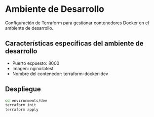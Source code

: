 # Ambiente de Desarrollo

Configuración de Terraform para gestionar contenedores Docker en el ambiente de desarrollo.

## Características específicas del ambiente de desarrollo

- Puerto expuesto: 8000
- Imagen: nginx:latest
- Nombre del contenedor: terraform-docker-dev

## Despliegue

```bash
cd environments/dev
terraform init
terraform apply
```
